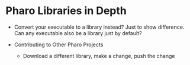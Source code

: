 # Pharo Libraries in Depth 

- Convert your executable to a library instead? Just to show difference. Can any executable also be a library just by default?

- Contributing to Other Pharo Projects
  - Download a different library, make a change, push the change
